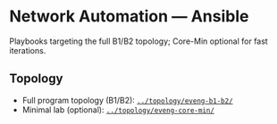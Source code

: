 # Network Automation — Ansible
Playbooks targeting the full B1/B2 topology; Core-Min optional for fast iterations.

## Topology
- Full program topology (B1/B2): [`../topology/eveng-b1-b2/`](../topology/eveng-b1-b2/)
- Minimal lab (optional): [`../topology/eveng-core-min/`](../topology/eveng-core-min/)
